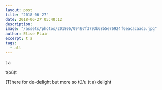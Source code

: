 ```yaml
---
layout: post
title: "2018-06-27"
date: 2018-06-27 05:40:12
description: 
image: "/assets/photos/201806/09497f3793b68b5e76924f6eacacaad5.jpg"
author: Elise Plain
excerpt: t a
tags: 
  - all
---
```


t a
<p></p>
<p>t(où)t</p><p>(T)here for de-delight but more so tú/u (t a) delight</p>